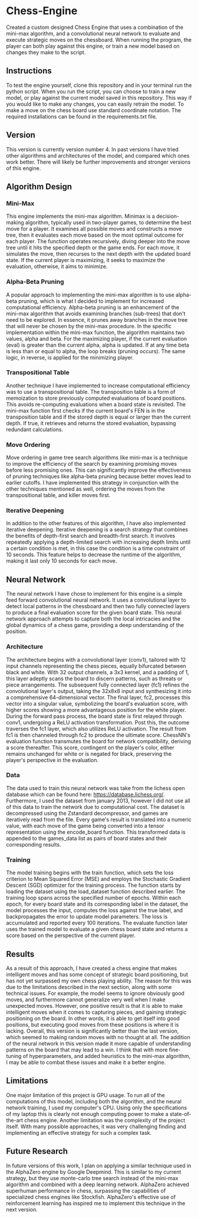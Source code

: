 # Chess-Engine
Created a custom designed Chess Engine that uses a combination of the mini-max algorithm, and a convolutional neural network to evaluate and execute strategic moves on the chessboard. When running the program, the player can both play against this engine, or train a new model based on changes they make to the script.

## Instructions
To test the engine yourself, clone this repository and in your terminal run the python script. When you run the script, you can choose to train a new model, or play against the current model saved in this repository. This way if you would like to make any changes, you can easily retrain the model. To make a move on the chess board use standard coordinate notation.  The required installations can be found in the requirements.txt file.

## Version
This version is currently version number 4. In past versions I have tried other algorithms and architectures of the model, and compared which ones work better. There will likely be further improvements and stronger versions of this engine. 

## Algorithm Design

### Mini-Max
This engine implements the mini-max algorithm. Minimax is a decision-making algorithm, typically used in two-player games, to determine the best move for a player. It examines all possible moves and constructs a move tree, then it evaluates each move based on the most optimal outcome for each player. The function operates recursively, diving deeper into the move tree until it hits the specified depth or the game ends. For each move, it simulates the move, then recurses to the next depth with the updated board state. If the current player is maximizing, it seeks to maximize the evaluation, otherwise, it aims to minimize.

### Alpha-Beta Pruning
A popular approach to implementing the mini-max algorithm is to use alpha-beta pruning, which is what I decided to implement for increased computational efficiency. Alpha-beta pruning is an enhancement of the mini-max algorithm that avoids examining branches (sub-trees) that don't need to be explored. In essence, it prunes away branches in the move tree that will never be chosen by the mini-max procedure. In the specific implementation within the mini-max function, the algorithm maintains two values, alpha and beta. For the maximizing player, if the current evaluation (eval) is greater than the current alpha, alpha is updated. If at any time beta is less than or equal to alpha, the loop breaks (pruning occurs). The same logic, in reverse, is applied for the minimizing player.

### Transpositional Table
Another technique I have implemented to increase computational efficiency was to use a transpositional table. The transposition table is a form of memoization to store previously computed evaluations of board positions. This avoids re-computing evaluations when a board state is revisited. The mini-max function first checks if the current board's FEN is in the transposition table and if the stored depth is equal or larger than the current depth. If true, it retrieves and returns the stored evaluation, bypassing redundant calculations.

### Move Ordering
Move ordering in game tree search algorithms like mini-max is a technique to improve the efficiency of the search by examining promising moves before less promising ones. This can significantly improve the effectiveness of pruning techniques like alpha-beta pruning because better moves lead to earlier cutoffs. I have implemented this strategy in conjunction with the other techniques mentioned as well, ordering the moves from the transpositional table, and killer moves first.

### Iterative Deepening
In addition to the other features of this algorithm, I have also implemented iterative deepening. Iterative deepening is a search strategy that combines the benefits of depth-first search and breadth-first search. It involves repeatedly applying a depth-limited search with increasing depth limits until a certain condition is met, in this case the condition is a time constraint of 10 seconds. This feature helps to decrease the runtime of the algorithm, making it last only 10 seconds for each move.

## Neural Network
The neural network I have chose to implement for this engine is a simple feed forward convolutional neural network. It uses a convolutional layer to detect local patterns in the chessboard and then two fully connected layers to produce a final evaluation score for the given board state. This neural network approach attempts to capture both the local intricacies and the global dynamics of a chess game, providing a deep understanding of the position. 

### Architecture
The architecture begins with a convolutional layer (conv1), tailored with 12 input channels representing the chess pieces, equally bifurcated between black and white. With 32 output channels, a 3x3 kernel, and a padding of 1, this layer adeptly scans the board to discern patterns, such as threats or piece arrangements. The subsequent fully connected layer (fc1) refines the convolutional layer's output, taking the 32x8x8 input and synthesizing it into a comprehensive 64-dimensional vector. The final layer, fc2, processes this vector into a singular value, symbolizing the board's evaluation score, with higher scores showing a more advantageous position for the white player. During the forward pass process, the board state is first relayed through conv1, undergoing a ReLU activation transformation. Post this, the outcome traverses the fc1 layer, which also utilizes ReLU activation. The result from fc1 is then channeled through fc2 to produce the ultimate score. ChessNN's evaluation function transmutes the board for network compatibility, deriving a score thereafter. This score, contingent on the player's color, either remains unchanged for white or is negated for black, preserving the player's perspective in the evaluation.

### Data
The data used to train this neural network was take from the lichess open database which can be found here: https://database.lichess.org/. Furthermore, I used the dataset from january 2013, however I did not use all of this data to train the network due to computational cost. The dataset is decompressed using the Zstandard decompressor, and games are iteratively read from the file. Every game's result is translated into a numeric value, with each move of the game being converted into a tensor representation using the encode_board function. This transformed data is appended to the games_data list as pairs of board states and their corresponding results. 

### Training
The model training begins with the train function, which sets the loss criterion to Mean Squared Error (MSE) and employs the Stochastic Gradient Descent (SGD) optimizer for the training process. The function starts by loading the dataset using the load_dataset function described earlier. The training loop spans across the specified number of epochs. Within each epoch, for every board state and its corresponding label in the dataset, the model processes the input, computes the loss against the true label, and backpropagates the error to update model parameters. The loss is accumulated and reported every 100 iterations. The evaluate function later uses the trained model to evaluate a given chess board state and returns a score based on the perspective of the current player.

## Results
As a result of this approach, I have created a chess engine that makes intelligent moves and has some concept of strategic board positioning, but has not yet surpassed my own chess playing ability. The reason for this was due to the limitations described in the next section, along with some technical issues. For example, the model seems to ignore obviously good moves, and furthermore cannot generalize very well when I make unexpected moves. However, one positive result is that it is able to make intelligent moves when it comes to capturing pieces, and gaining strategic positioning on the board. In other words, it is able to get itself into good positions, but executing good moves from these positions is where it is lacking. Overall, this version is significantly better than the last version, which seemed to making random moves with no thought at all. The addition of the neural network in this version made it more capable of understanding patterns on the board that may lead to a win. I think that with more fine-tuning of hyperparameters, and added heuristics to the mini-max algorithm, I may be able to combat these issues and make it a better engine.

## Limitations
One major limitation of this project is GPU usage. To run all of the computations of this model, including both the algorithm, and the neural network training, I used my computer's CPU. Using only the specifications of my laptop this is clearly not enough computing power to make a state-of-the-art chess engine. Another limitation was the complexity of the project itself. With many possible approaches, it was very challenging finding and implementing an effective strategy for such a complex task.

## Future Research
In future versions of this work, I plan on applying a similar technique used in the AlphaZero engine by Google Deepmind. This is similar to my current strategy, but they use monte-carlo tree search instead of the mini-max algorithm and combined with a deep learning network. AlphaZero achieved superhuman performance in chess, surpassing the capabilities of specialized chess engines like Stockfish. AlphaZero's effective use of reinforcement learning has inspired me to implement this technique in the next version.

